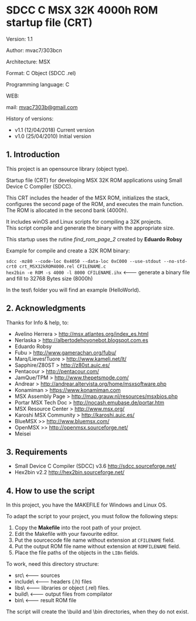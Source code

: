 # SDCC C MSX 32K 4000h ROM startup file (CRT)

Version: 1.1

Author: mvac7/303bcn

Architecture: MSX

Format: C Object (SDCC .rel)

Programming language: C

WEB:
 
mail: mvac7303b@gmail.com



History of versions:
- v1.1 (12/04/2018) Current version
- v1.0 (25/04/2010) Initial version



## 1. Introduction

This project is an opensource library (object type).

Startup file (CRT) for developing MSX 32K ROM applications using Small Device C Compiler (SDCC). 

This CRT includes the header of the MSX ROM, initializes the stack, configures 
the second page of the ROM, and executes the main function. 
The ROM is allocated in the second bank (4000h).
  
It includes winOS and Linux scripts for compiling a 32K projects.  
This script compile and generate the binary with the appropriate size.

This startup uses the rutine *find_rom_page_2* created by **Eduardo Robsy**


Example for compile and create a 32K ROM binary:
  
`sdcc -mz80 --code-loc 0x4050 --data-loc 0xC000 --use-stdout --no-std-crt0 crt_MSX32kROM4000.rel CFILENAME.c`                           
`hex2bin -e ROM -s 4000 -l 8000 CFILENAME.ihx`   <--- generate a binary file and fill to 32768 Bytes size (8000h) 


In the test\ folder you will find an example (HelloWorld).



## 2. Acknowledgments
  
Thanks for Info & help, to:

* Avelino Herrera > http://msx.atlantes.org/index_es.html
* Nerlaska > http://albertodehoyonebot.blogspot.com.es
* Eduardo Robsy
* Fubu > http://www.gamerachan.org/fubu/
* Marq/Lieves!Tuore > http://www.kameli.net/lt/
* Sapphire/Z80ST > http://z80st.auic.es/
* Pentacour > http://pentacour.com/
* JamQue/TPM > http://www.thepetsmode.com/
* Andrear > http://andrear.altervista.org/home/msxsoftware.php
* Konamiman > https://www.konamiman.com
* MSX Assembly Page > http://map.grauw.nl/resources/msxbios.php
* Portar MSX Tech Doc > http://nocash.emubase.de/portar.htm
* MSX Resource Center > http://www.msx.org/
* Karoshi MSX Community > http://karoshi.auic.es/
* BlueMSX >> http://www.bluemsx.com/
* OpenMSX >> http://openmsx.sourceforge.net/
* Meisei



## 3. Requirements

* Small Device C Compiler (SDCC) v3.6 http://sdcc.sourceforge.net/
* Hex2bin v2.2 http://hex2bin.sourceforge.net/ 



## 4. How to use the script

In this project, you have the MAKEFILE for Windows and Linux OS.

To adapt the script to your project, you must follow the following steps:

1. Copy the **Makefile** into the root path of your project.
2. Edit the Makefile with your favourite editor.
3. Put the sourcecode file name without extension at `CFILENAME` field.
4. Put the output ROM file name without extension at `ROMFILENAME` field.
5. Place the file paths of the objects in the `LIBn` fields.

To work, need this directory structure:

- src\      <--- sources
- include\  <--- headers (.h) files
- libs\     <--- libraries or object (.rel) files.
- build\    <--- output files from compilator
- bin\      <--- result ROM file

The script will create the \build and \bin directories, when they do not exist.
